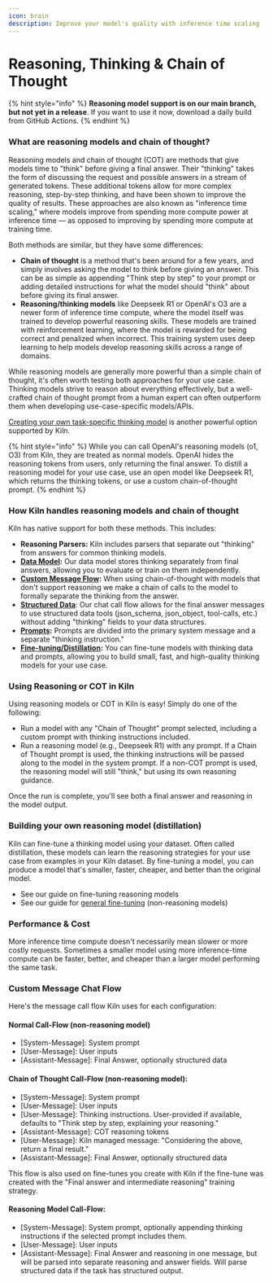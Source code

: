 ```yaml
---
icon: brain
description: Improve your model's quality with inference time scaling
---
```


# Reasoning, Thinking & Chain of Thought

{% hint style="info" %}
**Reasoning model support is on our main branch, but not yet in a release**. If you want to use it now, download a daily build from GitHub Actions.
{% endhint %}

### What are reasoning models and chain of thought?

Reasoning models and chain of thought (COT) are methods that give models time to "think" before giving a final answer. Their "thinking" takes the form of discussing the request and possible answers in a stream of generated tokens. These additional tokens allow for more complex reasoning, step-by-step thinking, and have been shown to improve the quality of results. These approaches are also known as "inference time scaling," where models improve from spending more compute power at inference time — as opposed to improving by spending more compute at training time.

Both methods are similar, but they have some differences:

* **Chain of thought** is a method that's been around for a few years, and simply involves asking the model to think before giving an answer. This can be as simple as appending "Think step by step" to your prompt or adding detailed instructions for what the model should "think" about before giving its final answer.
* **Reasoning/thinking models** like Deepseek R1 or OpenAI's O3 are a newer form of inference time compute, where the model itself was trained to develop powerful reasoning skills. These models are trained with reinforcement learning, where the model is rewarded for being correct and penalized when incorrect. This training system uses deep learning to help models develop reasoning skills across a range of domains.

While reasoning models are generally more powerful than a simple chain of thought, it's often worth testing both approaches for your use case. Thinking models strive to reason about everything effectively, but a well-crafted chain of thought prompt from a human expert can often outperform them when developing use-case-specific models/APIs.&#x20;

[Creating your own task-specific thinking model](reasoning-thinking-and-chain-of-thought.md#building-your-own-reasoning-model-distillation) is another powerful option supported by Kiln.

{% hint style="info" %}
While you can call OpenAI's reasoning models (o1, O3) from Kiln, they are treated as normal models. OpenAI hides the reasoning tokens from users, only returning the final answer. To distill a reasoning model for your use case, use an open model like Deepseek R1, which returns the thinking tokens, or use a custom chain-of-thought prompt.
{% endhint %}

### How Kiln handles reasoning models and chain of thought

Kiln has native support for both these methods. This includes:

* **Reasoning Parsers:** Kiln includes parsers that separate out "thinking" from answers for common thinking models.
* [**Data Model**](kiln-datamodel.md)**:** Our data model stores thinking separately from final answers, allowing you to evaluate or train on them independently.
* [**Custom Message Flow**](reasoning-thinking-and-chain-of-thought.md#custom-message-chat-flow)**:** When using chain-of-thought with models that don't support reasoning we make a chain of calls to the model to formally separate the thinking from the answer.
* [**Structured Data**](structured-data-json.md): Our chat call flow allows for the final answer messages to use structured data tools (json\_schema, json\_object, tool-calls, etc.) without adding "thinking" fields to your data structures.
* [**Prompts**](prompts.md)**:** Prompts are divided into the primary system message and a separate "thinking instruction."
* [**Fine-tuning/Distillation**](reasoning-thinking-and-chain-of-thought.md#building-your-own-reasoning-model-distillation)**:** You can fine-tune models with thinking data and prompts, allowing you to build small, fast, and high-quality thinking models for your use case.

### Using Reasoning or COT in Kiln

Using reasoning models or COT in Kiln is easy! Simply do one of the following:

* Run a model with any "Chain of Thought" prompt selected, including a custom prompt with thinking instructions included.
* Run a reasoning model (e.g., Deepseek R1) with any prompt. If a Chain of Thought prompt is used, the thinking instructions will be passed along to the model in the system prompt. If a non-COT prompt is used, the reasoning model will still "think," but using its own reasoning guidance.

Once the run is complete, you'll see both a final answer and reasoning in the model output.

### Building your own reasoning model (distillation)

Kiln can fine-tune a thinking model using your dataset. Often called distillation, these models can learn the reasoning strategies for your use case from examples in your Kiln dataset. By fine-tuning a model, you can produce a model that's smaller, faster, cheaper, and better than the original model.

* See our guide on fine-tuning reasoning models
* See our guide for [general fine-tuning](fine-tuning-guide.md) (non-reasoning models)

### Performance & Cost

More inference time compute doesn't necessarily mean slower or more costly requests. Sometimes a smaller model using more inference-time compute can be faster, better, and cheaper than a larger model performing the same task.

### Custom Message Chat Flow

Here's the message call flow Kiln uses for each configuration:

#### Normal Call-Flow (non-reasoning model)

* \[System-Message]: System prompt
* \[User-Message]: User inputs
* \[Assistant-Message]: Final Answer, optionally structured data

#### Chain of Thought Call-Flow (non-reasoning model):

* \[System-Message]: System prompt
* \[User-Message]: User inputs
* \[User-Message]: Thinking instructions. User-provided if available, defaults to "Think step by step, explaining your reasoning."
* \[Assistant-Message]: COT reasoning tokens
* \[User-Message]: Kiln managed message: "Considering the above, return a final result."
* \[Assistant-Message]: Final Answer, optionally structured data

This flow is also used on fine-tunes you create with Kiln if the fine-tune was created with the "Final answer and intermediate reasoning" training strategy.

#### Reasoning Model Call-Flow:

* \[System-Message]: System prompt, optionally appending thinking instructions if the selected prompt includes them.
* \[User-Message]: User inputs
* \[Assistant-Message]: Final Answer and reasoning in one message, but will be parsed into separate reasoning and answer fields. Will parse structured data if the task has structured output.
